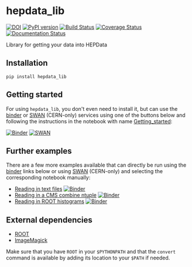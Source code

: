 # hepdata_lib

[![DOI](https://zenodo.org/badge/129248575.svg)](https://zenodo.org/badge/latestdoi/129248575)
[![PyPI version](https://badge.fury.io/py/hepdata_lib.svg)](https://badge.fury.io/py/hepdata_lib)
[![Build Status](https://travis-ci.org/clelange/hepdata_lib.svg?branch=master)](https://travis-ci.org/clelange/hepdata_lib)
[![Coverage Status](https://coveralls.io/repos/github/clelange/hepdata_lib/badge.svg?branch=master)](https://coveralls.io/github/clelange/hepdata_lib?branch=master)
[![Documentation Status](https://readthedocs.org/projects/hepdata-lib/badge/)](http://hepdata-lib.readthedocs.io/)

Library for getting your data into HEPData

## Installation

```
pip install hepdata_lib
```

## Getting started

For using `hepdata_lib`, you don't even need to install it, but can use the [binder](https://mybinder.org/) or [SWAN](https://swan.cern.ch/) (CERN-only) services using one of the buttons below and following the instructions in the notebook with name [Getting_started](examples/Getting_started.ipynb):

[![Binder](https://mybinder.org/badge.svg)](https://mybinder.org/v2/gh/clelange/hepdata_lib/master?filepath=examples/Getting_started.ipynb)
[![SWAN](https://swanserver.web.cern.ch/swanserver/images/badge_swan_white_150.png)](https://cern.ch/swanserver/cgi-bin/go?projurl=https://github.com/clelange/hepdata_lib.git)

## Further examples

There are a few more examples available that can directly be run using the [binder](https://mybinder.org/) links below or using [SWAN](https://swan.cern.ch/) (CERN-only) and selecting the corresponding notebook manually:

- [Reading in text files](examples/Getting_started.ipynb) [![Binder](https://mybinder.org/badge.svg)](https://mybinder.org/v2/gh/clelange/hepdata_lib/master?filepath=examples/Getting_started.ipynb)
- [Reading in a CMS combine ntuple](examples/combine_limits.ipynb) [![Binder](https://mybinder.org/badge.svg)](https://mybinder.org/v2/gh/clelange/hepdata_lib/master?filepath=examples/combine_limits.ipynb)
- [Reading in ROOT histograms](examples/reading_histograms.ipynb) [![Binder](https://mybinder.org/badge.svg)](https://mybinder.org/v2/gh/clelange/hepdata_lib/master?filepath=examples/reading_histograms.ipynb)

## External dependencies

- [ROOT](https://root.cern.ch)
- [ImageMagick](https://www.imagemagick.org)

Make sure that you have `ROOT` in your `$PYTHONPATH` and that the `convert` command is available by adding its location to your `$PATH` if needed.
